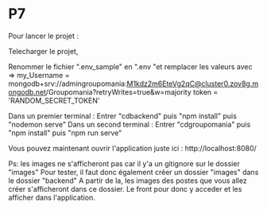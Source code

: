 # P7

Pour lancer le projet : 

Telecharger le projet,

Renommer le fichier ".env_sample" en ".env "et remplacer les valeurs avec =>
my_Username = mongodb+srv://admingroupomania:M1kdz2m6EteVg2qC@cluster0.zov8g.mongodb.net/Groupomania?retryWrites=true&w=majority
token = 'RANDOM_SECRET_TOKEN'


Dans un premier terminal : Entrer "cdbackend" puis "npm install" puis "nodemon serve"
Dans un second terminal : Entrer "cdgroupomania" puis "npm install" puis "npm run serve"

Vous pouvez maintenant ouvrir l'application juste ici : http://localhost:8080/

Ps: les images ne s'afficheront pas car il y'a un gitignore sur le dossier "images"
Pour tester, il faut donc également créer un dossier "images" dans le dossier "backend"
A partir de la, les images des postes que vous allez créer s'afficheront dans ce dossier. Le front pour donc y acceder et les afficher dans l'application.

